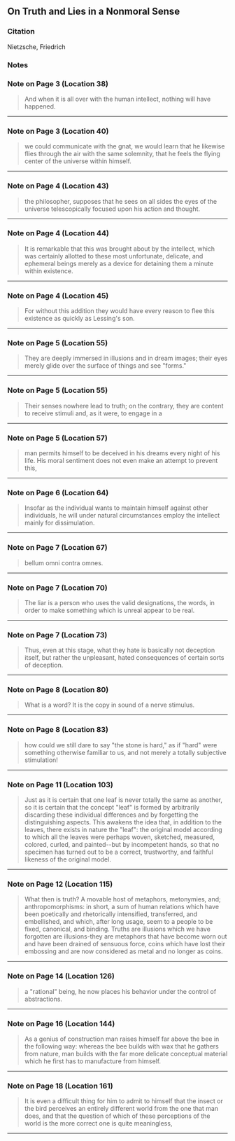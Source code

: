 ## On Truth and Lies in a Nonmoral Sense

### Citation
Nietzsche, Friedrich

### Notes

### Note on Page 3 (Location 38)
> And when it is all over with the human intellect, nothing will have happened.

---

### Note on Page 3 (Location 40)
> we could communicate with the gnat, we would learn that he likewise flies through the air with the same solemnity, that he feels the flying center of the universe within himself.

---

### Note on Page 4 (Location 43)
> the philosopher, supposes that he sees on all sides the eyes of the universe telescopically focused upon his action and thought.

---

### Note on Page 4 (Location 44)
> It is remarkable that this was brought about by the intellect, which was certainly allotted to these most unfortunate, delicate, and ephemeral beings merely as a device for detaining them a minute within existence.

---

### Note on Page 4 (Location 45)
> For without this addition they would have every reason to flee this existence as quickly as Lessing's son.

---

### Note on Page 5 (Location 55)
> They are deeply immersed in illusions and in dream images; their eyes merely glide over the surface of things and see "forms."

---

### Note on Page 5 (Location 55)
> Their senses nowhere lead to truth; on the contrary, they are content to receive stimuli and, as it were, to engage in a

---

### Note on Page 5 (Location 57)
> man permits himself to be deceived in his dreams every night of his life. His moral sentiment does not even make an attempt to prevent this,

---

### Note on Page 6 (Location 64)
> Insofar as the individual wants to maintain himself against other individuals, he will under natural circumstances employ the intellect mainly for dissimulation.

---

### Note on Page 7 (Location 67)
> bellum omni contra omnes.

---

### Note on Page 7 (Location 70)
> The liar is a person who uses the valid designations, the words, in order to make something which is unreal appear to be real.

---

### Note on Page 7 (Location 73)
> Thus, even at this stage, what they hate is basically not deception itself, but rather the unpleasant, hated consequences of certain sorts of deception.

---

### Note on Page 8 (Location 80)
> What is a word? It is the copy in sound of a nerve stimulus.

---

### Note on Page 8 (Location 83)
> how could we still dare to say "the stone is hard," as if "hard" were something otherwise familiar to us, and not merely a totally subjective stimulation!

---

### Note on Page 11 (Location 103)
> Just as it is certain that one leaf is never totally the same as another, so it is certain that the concept "leaf" is formed by arbitrarily discarding these individual differences and by forgetting the distinguishing aspects. This awakens the idea that, in addition to the leaves, there exists in nature the "leaf": the original model according to which all the leaves were perhaps woven, sketched, measured, colored, curled, and painted--but by incompetent hands, so that no specimen has turned out to be a correct, trustworthy, and faithful likeness of the original model.

---

### Note on Page 12 (Location 115)
> What then is truth? A movable host of metaphors, metonymies, and; anthropomorphisms: in short, a sum of human relations which have been poetically and rhetorically intensified, transferred, and embellished, and which, after long usage, seem to a people to be fixed, canonical, and binding. Truths are illusions which we have forgotten are illusions-they are metaphors that have become worn out and have been drained of sensuous force, coins which have lost their embossing and are now considered as metal and no longer as coins.

---

### Note on Page 14 (Location 126)
> a "rational" being, he now places his behavior under the control of abstractions.

---

### Note on Page 16 (Location 144)
> As a genius of construction man raises himself far above the bee in the following way: whereas the bee builds with wax that he gathers from nature, man builds with the far more delicate conceptual material which he first has to manufacture from himself.

---

### Note on Page 18 (Location 161)
> It is even a difficult thing for him to admit to himself that the insect or the bird perceives an entirely different world from the one that man does, and that the question of which of these perceptions of the world is the more correct one is quite meaningless,

---

